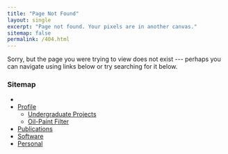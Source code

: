 ```yaml
---
title: "Page Not Found"
layout: single
excerpt: "Page not found. Your pixels are in another canvas."
sitemap: false
permalink: /404.html
---
```


Sorry, but the page you were trying to view does not exist --- perhaps you can navigate using links below or try searching for it below.

### Sitemap
<ul class="tree">
	<li><a href="/"><i class="fa fa-lg fa-home" aria-hidden="true"></i></a></li>
	<li><a href="/bio/">Profile</a>
		<ul>
		<li><a href="/ugprojects/">Undergraduate Projects</a></li>
		<li class="last"><a href="/oil-paint/">Oil-Paint Filter</a></li>
		</ul>
	</li>
	<li><a href="/publications/">Publications</a></li>
	<li><a href="/software/">Software</a></li>
	<li><a href="/personal/">Personal</a></li>
</ul>


<script type="text/javascript">
  var GOOG_FIXURL_LANG = 'en';
  var GOOG_FIXURL_SITE = '{{ site.url }}'
</script>
<script type="text/javascript"
  src="//linkhelp.clients.google.com/tbproxy/lh/wm/fixurl.js">
</script>
